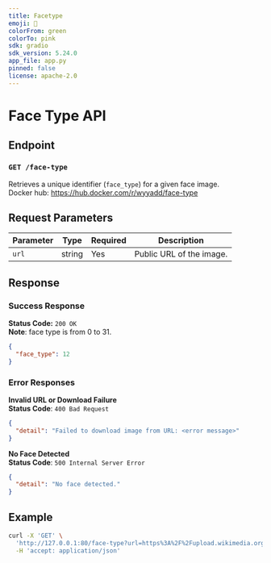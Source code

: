 ```yaml
---
title: Facetype
emoji: 🏢
colorFrom: green
colorTo: pink
sdk: gradio
sdk_version: 5.24.0
app_file: app.py
pinned: false
license: apache-2.0
---
```


# Face Type API

## Endpoint

### `GET /face-type`

Retrieves a unique identifier (`face_type`) for a given face image.  
Docker hub: https://hub.docker.com/r/wyyadd/face-type

## Request Parameters

| Parameter | Type   | Required | Description              |
|-----------|--------|----------|--------------------------|
| `url`     | string | Yes      | Public URL of the image. |

## Response

### Success Response
**Status Code:** `200 OK`  
**Note**: face type is from 0 to 31.

```json
{
  "face_type": 12
}
```

### Error Responses
**Invalid URL or Download Failure**  
**Status Code**: `400 Bad Request`
```json
{
  "detail": "Failed to download image from URL: <error message>"
}
```
**No Face Detected**  
**Status Code**: `500 Internal Server Error`
```json
{
  "detail": "No face detected."
}
```

## Example
```bash
curl -X 'GET' \
  'http://127.0.0.1:80/face-type?url=https%3A%2F%2Fupload.wikimedia.org%2Fwikipedia%2Fcommons%2Fthumb%2Fe%2Fe9%2FDonald_Trump_NYMA.jpg%2F170px-Donald_Trump_NYMA.jpg' \
  -H 'accept: application/json'
```

